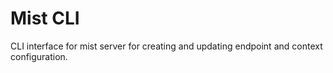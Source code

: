 # Mist CLI

CLI interface for mist server for creating and updating endpoint and context configuration.
